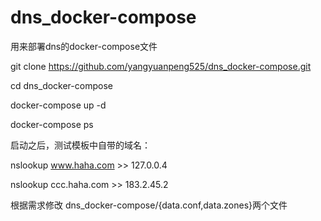# dns_docker-compose
用来部署dns的docker-compose文件
>
git clone https://github.com/yangyuanpeng525/dns_docker-compose.git
>
cd dns_docker-compose 
>
docker-compose up -d 
>
docker-compose ps
>
启动之后，测试模板中自带的域名：
>
nslookup www.haha.com   >>  127.0.0.4
>
nslookup ccc.haha.com   >>  183.2.45.2
>
根据需求修改 dns_docker-compose/{data.conf,data.zones}两个文件
